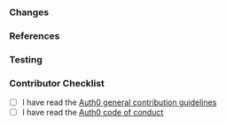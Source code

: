 <!--
  Please only send pull requests to branches that are actively supported.
  Pull requests without an adequate title, description, or tests will be closed.
-->

### Changes

<!--
  What is changing, and why this is important?
-->

### References

<!--
  Link to any associated issues.
-->

### Testing

<!--
  Tests must be added for new functionality, and existing tests should complete without errors.
  100% test coverage is required.
-->

### Contributor Checklist

- [ ] I have read the [Auth0 general contribution guidelines](https://github.com/auth0/open-source-template/blob/master/GENERAL-CONTRIBUTING.md)
- [ ] I have read the [Auth0 code of conduct](https://github.com/auth0/open-source-template/blob/master/CODE-OF-CONDUCT.md)
